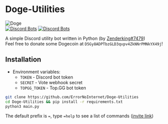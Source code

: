 # Doge-Utilities
![Doge](https://media.discordapp.net/attachments/843240892147826689/873809662506573884/Doge.png?width=250&height=250)\
[![Discord Bots](https://top.gg/api/widget/status/854965721805226005.svg?noavatar=true)](https://top.gg/bot/854965721805226005)
[![Discord Bots](https://top.gg/api/widget/servers/854965721805226005.svg?noavatar=true)](https://top.gg/bot/854965721805226005)

A simple Discord utility bot written in Python (by [Zenderking#7479](https://discord.com/users/531392146767347712))\
Feel free to donate some Dogecoin at `D5Gy8ADPTbzGLD3qvpv4ZkNNrPMNkYX49j`!

## Installation
- Environment variables:
  - `TOKEN` - Discord bot token
  - `SECRET` - Vote webhook secret
  - `TOPGG_TOKEN` - Top.GG bot token

```sh
git clone https://github.com/ErrorNoInternet/Doge-Utilities
cd Doge-Utilities && pip install -r requirements.txt
python3 main.py
```
The default prefix is `=`, type `=help` to see a list of commands ([invite link](https://discord.com/oauth2/authorize?client_id=854965721805226005&permissions=8&&scope=bot))
